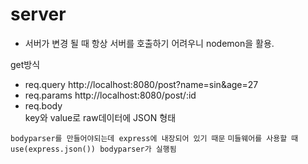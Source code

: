 # server

- 서버가 변경 될 때 항상 서버를 호출하기 어려우니 nodemon을 활용.

get방식
- req.query
http://localhost:8080/post?name=sin&age=27
- req.params
http://localhost:8080/post/:id
- req.body<br/>
key와 value로 raw데이터에 JSON 형태

`bodyparser를 만들어야되는데 express에 내장되어 있기 때문`
`미들웨어를 사용할 때 use(express.json()) bodyparser가 실행됨`

